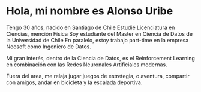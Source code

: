# Hola, mi nombre es Alonso Uribe

Tengo 30 años, nacido en Santiago de Chile
Estudié Licenciatura en Ciencias, mención Física
Soy estudiante del Master en Ciencia de Datos de la Universidad de Chile
En paralelo, estoy trabajo part-time en la empresa Neosoft como Ingeniero de Datos.

Mi gran interés, dentro de la Ciencia de Datos, es el Reinforcement Learning en combinación con las Redes Neuronales Artificiales modernas.

Fuera del area, me relaja jugar juegos de estretegia, o aventura, compartir con amigos, andar en bicicleta y la escalada deportiva.

